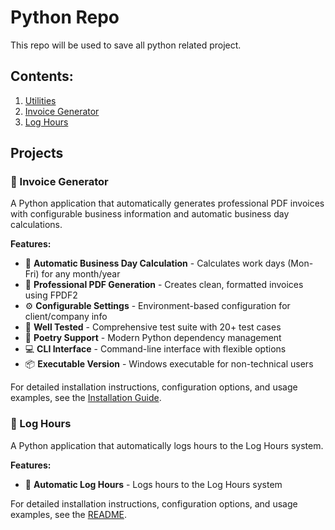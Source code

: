# Python Repo

This repo will be used to save all python related project.

## Contents:
1. [Utilities](/utils)
2. [Invoice Generator](/invoice_generator)
3. [Log Hours](/log_hours)

## Projects

### 📧 Invoice Generator

A Python application that automatically generates professional PDF invoices with configurable business information and automatic business day calculations.

**Features:**
- 🎯 **Automatic Business Day Calculation** - Calculates work days (Mon-Fri) for any month/year
- 📄 **Professional PDF Generation** - Creates clean, formatted invoices using FPDF2
- ⚙️ **Configurable Settings** - Environment-based configuration for client/company info
- 🧪 **Well Tested** - Comprehensive test suite with 20+ test cases
- 🐍 **Poetry Support** - Modern Python dependency management
- 💻 **CLI Interface** - Command-line interface with flexible options
- 📦 **Executable Version** - Windows executable for non-technical users

For detailed installation instructions, configuration options, and usage examples, see the [Installation Guide](/invoice_generator/INSTALLATION_GUIDE.md).

### 📅 Log Hours

A Python application that automatically logs hours to the Log Hours system.

**Features:**
- 📅 **Automatic Log Hours** - Logs hours to the Log Hours system

For detailed installation instructions, configuration options, and usage examples, see the [README](/log_hours/README.md).